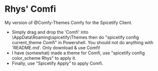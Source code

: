 # Rhys' Comfi
My version of @Comfy-Themes Comfy for the Spicetify Client.

- Simply drag and drop the 'Comfi' into \AppData\Roaming\spicetify\Themes then do "spicetify config current_theme Comfi" in Powershell.
  You should not do anything with 'README.md'. Only download & use Comfi!
- I have (somewhat) made a theme for Comfi, use "spicetify config color_scheme Rhys" to apply it.
- Finally, use "Spicetify Apply" to apply Comfi.
